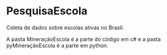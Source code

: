 # PesquisaEscola
Coleta de dados sobre escolas ativas no Brasil.

A pasta MineraçãoEscola é a parte do código em c# e a pasta pyMineraçãoEscola é a parte em python.
